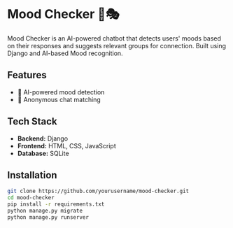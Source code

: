 # Mood Checker 🤖🎭

Mood Checker is an AI-powered chatbot that detects users' moods based on their responses and suggests relevant groups for connection. Built using Django and AI-based Mood recognition.

## Features  
- 🧠 AI-powered mood detection  
- 💬 Anonymous chat matching  
 

## Tech Stack  
- **Backend:** Django  
- **Frontend:** HTML, CSS, JavaScript   
- **Database:** SQLite  

## Installation  
```bash
git clone https://github.com/yourusername/mood-checker.git  
cd mood-checker  
pip install -r requirements.txt  
python manage.py migrate  
python manage.py runserver  
